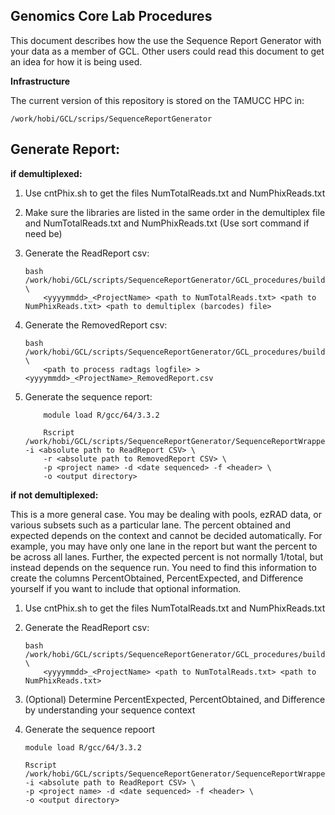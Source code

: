 ## Genomics Core Lab Procedures

This document describes how the use the Sequence Report Generator with your data as a member of GCL. 
Other users could read this document to get an idea for how it is being used. 

**Infrastructure**

The current version of this repository is stored on the TAMUCC HPC in:

    /work/hobi/GCL/scrips/SequenceReportGenerator

## Generate Report:

**if demultiplexed:**

1. Use cntPhix.sh to get the files NumTotalReads.txt and NumPhixReads.txt
2. Make sure the libraries are listed in the same order in the demultiplex file and NumTotalReads.txt and NumPhixReads.txt (Use sort command if need be)
3. Generate the ReadReport csv:

	```
	bash /work/hobi/GCL/scripts/SequenceReportGenerator/GCL_procedures/buildReadReport.sh \
		<yyyymmdd>_<ProjectName> <path to NumTotalReads.txt> <path to NumPhixReads.txt> <path to demultiplex (barcodes) file>
	```

4. Generate the RemovedReport csv:

	```
	bash /work/hobi/GCL/scripts/SequenceReportGenerator/GCL_procedures/buildRemovedReport.sh \
		<path to process radtags logfile> > <yyyymmdd>_<ProjectName>_RemovedReport.csv
	```

5. Generate the sequence report:
	
	```
        module load R/gcc/64/3.3.2

        Rscript /work/hobi/GCL/scripts/SequenceReportGenerator/SequenceReportWrapper.R -i <absolute path to ReadReport CSV> \
        -r <absolute path to RemovedReport CSV> \
        -p <project name> -d <date sequenced> -f <header> \
        -o <output directory>
	```

**if not demultiplexed:**

This is a more general case. You may be dealing with pools, ezRAD data, or various subsets such as a particular lane. 
The percent obtained and expected depends on the context and cannot be decided automatically. 
For example, you may have only one lane in the report but want the percent to be across all lanes.
Further, the expected percent is not normally 1/total, but instead depends on the sequence run. 
You need to find this information to create the columns PercentObtained, PercentExpected, and Difference yourself if
you want to include that optional information. 

1. Use cntPhix.sh to get the files NumTotalReads.txt and NumPhixReads.txt
2. Generate the ReadReport csv:
	
	```
	bash /work/hobi/GCL/scripts/SequenceReportGenerator/GCL_procedures/buildReadReport.sh \
		<yyyymmdd>_<ProjectName> <path to NumTotalReads.txt> <path to NumPhixReads.txt>
	```

3. (Optional) Determine PercentExpected, PercentObtained, and Difference by understanding your sequence context
5. Generate the sequence repoort

	```
	module load R/gcc/64/3.3.2

	Rscript /work/hobi/GCL/scripts/SequenceReportGenerator/SequenceReportWrapper.R -i <absolute path to ReadReport CSV> \
	-p <project name> -d <date sequenced> -f <header> \
	-o <output directory>
	```

